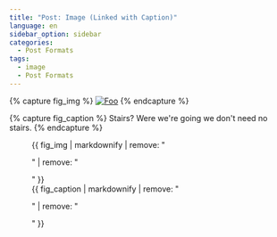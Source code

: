```yaml
---
title: "Post: Image (Linked with Caption)"
language: en
sidebar_option: sidebar
categories:
  - Post Formats
tags:
  - image
  - Post Formats
---
```


{% capture fig_img %}
[![Foo](https://farm5.staticflickr.com/4134/4940462712_7c28420b27_b.jpg)](https://flic.kr/p/8wzarA)
{% endcapture %}

{% capture fig_caption %}
Stairs? Were we're going we don't need no stairs.
{% endcapture %}

<figure>
  {{ fig_img | markdownify | remove: "<p>" | remove: "</p>" }}
  <figcaption>{{ fig_caption | markdownify | remove: "<p>" | remove: "</p>" }}</figcaption>
</figure>